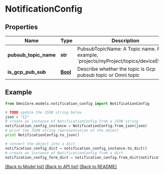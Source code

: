 # NotificationConfig


## Properties
Name | Type | Description | Notes
------------ | ------------- | ------------- | -------------
**pubsub_topic_name** | **str** | PubsubTopicName: A Topic name. For example, &#x60;projects/myProject/topics/deviceEvents&#x60;. | [optional] 
**is_gcp_pub_sub** | [**Bool**](Bool.md) | Describe whether the topic is Gcp pubsub topic or Omni topic | [optional] 

## Example

```python
from OmniCore.models.notification_config import NotificationConfig

# TODO update the JSON string below
json = "{}"
# create an instance of NotificationConfig from a JSON string
notification_config_instance = NotificationConfig.from_json(json)
# print the JSON string representation of the object
print NotificationConfig.to_json()

# convert the object into a dict
notification_config_dict = notification_config_instance.to_dict()
# create an instance of NotificationConfig from a dict
notification_config_form_dict = notification_config.from_dict(notification_config_dict)
```
[[Back to Model list]](../README.md#documentation-for-models) [[Back to API list]](../README.md#documentation-for-api-endpoints) [[Back to README]](../README.md)


